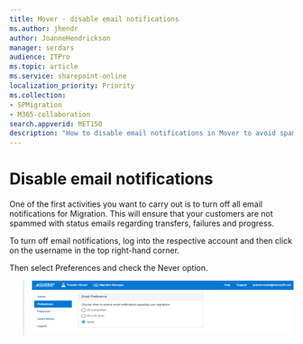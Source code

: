 ```yaml
---
title: Mover - disable email notifications
ms.author: jhendr
author: JoanneHendrickson
manager: serdars
audience: ITPro
ms.topic: article
ms.service: sharepoint-online
localization_priority: Priority
ms.collection: 
- SPMigration
- M365-collaboration
search.appverid: MET150
description: "How to disable email notifications in Mover to avoid spamming users with status emails."
---
```

# Disable email notifications


One of the first activities you want to carry out is to turn off all email notifications for Migration.  This will ensure that your customers are not spammed with status emails regarding transfers, failures and progress.

To turn off email notifications, log into the respective account and then click on the username in the top right-hand corner.

 Then select Preferences and check the Never option.

>![Disable email notifications](media/mover-disable-emails.png)